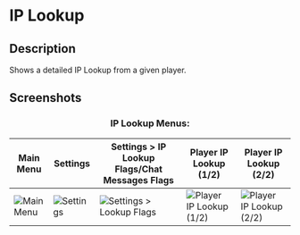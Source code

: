 # IP Lookup

## Description

Shows a detailed IP Lookup from a given player.

## Screenshots

### <div align="center">IP Lookup Menus:</div>

| Main Menu | Settings | Settings > IP Lookup Flags/Chat Messages Flags | Player IP Lookup (1/2)  | Player IP Lookup (2/2) |
| --------- | -------- | ---------------------------------------------- | ----------------------- | -----------------------|
| ![Main Menu](https://github.com/Illegal-Services/IPLookup-2Take1-Lua/assets/62464560/b1d033f0-0b51-4c80-960f-5bcb67a69cee) | ![Settings](https://github.com/Illegal-Services/IPLookup-2Take1-Lua/assets/62464560/c06e1a0d-dbe5-47a9-bfed-eb9310866754) | ![Settings > Lookup Flags](https://github.com/Illegal-Services/IPLookup-2Take1-Lua/assets/62464560/1f34e9b5-9e29-4c9f-b67d-b60efffa75ea) | ![Player IP Lookup (1/2)](https://github.com/Illegal-Services/IPLookup-2Take1-Lua/assets/62464560/9e2b9c6d-5697-493a-b990-538c93b4614c) | ![Player IP Lookup (2/2)](https://github.com/Illegal-Services/IPLookup-2Take1-Lua/assets/62464560/34d14f68-6e77-42c1-8d72-4481e6a4b346) |

